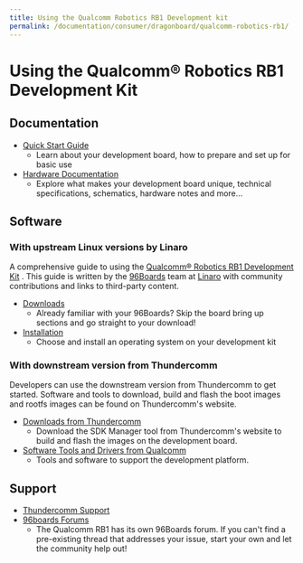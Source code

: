 ```yaml
---
title: Using the Qualcomm Robotics RB1 Development kit
permalink: /documentation/consumer/dragonboard/qualcomm-robotics-rb1/
---
```

# Using the Qualcomm® Robotics RB1 Development Kit

## Documentation

- [Quick Start Guide](https://developer.qualcomm.com/hardware/qualcomm-robotics-rb1-rb2-kits/quick-start-guides)
   - Learn about your development board, how to prepare and set up for basic use
- [Hardware Documentation](https://developer.qualcomm.com/hardware/qualcomm-robotics-rb1-rb2-kits/hardware-reference-guide)
   - Explore what makes your development board unique, technical specifications, schematics, hardware notes and more...

## Software

### With upstream Linux versions by Linaro

A comprehensive guide to using the [Qualcomm® Robotics RB1 Development Kit](https://www.qualcomm.com/products/internet-of-things/industrial/industrial-automation/qualcomm-robotics-rb1-platform) . This guide is written by the [96Boards](https://www.96boards.org) team at [Linaro](http://www.linaro.org) with community contributions and links to third-party content.

- [Downloads](downloads/)
   - Already familiar with your 96Boards? Skip the board bring up sections and go straight to your download!
- [Installation](installation/)
   - Choose and install an operating system on your development kit

### With downstream version from Thundercomm

Developers can use the downstream version from Thundercomm to get started. Software and tools to download, build and flash the boot images and rootfs images can be found on Thundercomm's website.

- [Downloads from Thundercomm](https://www.thundercomm.com/product/qualcomm-robotics-rb1-platform/#sdk-manager)
   - Download the SDK Manager tool from Thundercomm's website to build and flash the images on the development board.
- [Software Tools and Drivers from Qualcomm](https://developer.qualcomm.com/hardware/qualcomm-robotics-rb1-rb2-kits/quick-start-guide/software)
   - Tools and software to support the development platform.

## Support
- [Thundercomm Support](https://www.thundercomm.com/help/)
- [96boards Forums](https://discuss.96boards.org/c/products/qualcomm-rb1-rb2)
   - The Qualcomm RB1 has its own 96Boards forum. If you can't find a pre-existing thread that addresses your issue, start your own and let the community help out!


